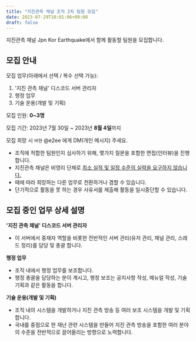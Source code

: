 ```yaml
---
title: "지진관측 채널 조직 2차 팀원 모집"
date: 2023-07-29T10:01:06+09:00
draft: false
---
```


지진관측 채널 Jpn Kor Earthquake에서 함께 활동할 팀원을 모집합니다.

## 모집 안내

모집 업무(아래에서 선택 / 복수 선택 가능): 
1. '지진 관측 채널' 디스코드 서버 관리자
2. 행정 업무
3. 기술 운용(개발 및 기획)

모집 인원: **0~3명**

모집 기간: 2023년 7월 30일 ~ 2023년 **8월 4일**까지

모집 희망 시 `바현` @e2ee 에게 DM(개인 메시지) 주세요.

- 조직에 적합한 팀원인지 심사하기 위해, 몇가지 질문을 포함한 면접(인터뷰)을 진행합니다.
- 지진관측 채널은 비영리 단체로 <u>최소 실적 및 일정 수준의 실력을 요구하지 않습니다.</u>
- 때에 따라 희망하는 다른 업무로 전환하거나 겸할 수 있습니다.
- 단기적으로 활동을 못 하는 경우 사유서를 제출해 활동을 일시중단할 수 있습니다.

## 모집 중인 업무 상세 설명

**'지진 관측 채널' 디스코드 서버 관리자**
- 이 서버에서 중재자 역할을 비롯한 전반적인 서버 관리(유저 관리, 채널 관리, 스레드 정리)를 담당 및 총괄 합니다.

**행정 업무**
- 조직 내에서 행정 업무를 보조합니다.
- 행정 총괄을 담당하는 분이 계시고, 행정 보조는 공지사항 작성, 메뉴얼 작성, 기술 기획과 같은 활동을 합니다.

**기술 운용(개발 및 기획)**
- 조직 내의 시스템을 개발하거나 지진 관측 방송 등 여러 보조 시스템을 개발 및 기획 합니다.
- 국내를 중점으로 한 재난 관련 시스템을 만들어 지진 관측 방송을 포함한 여러 분야의 수준을 전반적으로 끌어올리는 방향으로 노력합니다.

